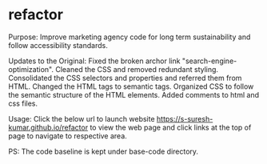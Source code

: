 # refactor
Purpose: 
Improve marketing agency code for long term sustainability and follow accessibility standards. 

Updates to the Original:
Fixed the broken archor link "search-engine-optimization".
Cleaned the CSS and removed redundant styling. 
Consolidated the CSS selectors and properties and referred them from HTML.
Changed the HTML tags to semantic tags.
Organized CSS to follow the semantic structure of the HTML elements.
Added comments to html and css files.

Usage:
Click the below url to launch  website https://s-suresh-kumar.github.io/refactor to view the web page and click links at the top of page to navigate to respective area.

PS: The code baseline is kept under base-code directory.